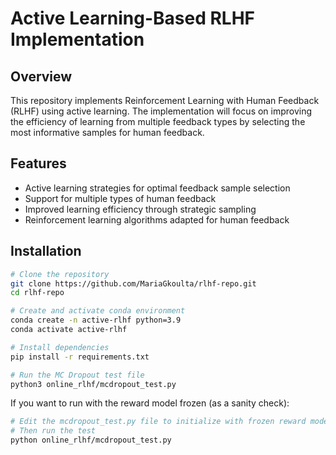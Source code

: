 # Active Learning-Based RLHF Implementation

## Overview
This repository implements Reinforcement Learning with Human Feedback (RLHF) using active learning. The implementation will focus on improving the efficiency of learning from multiple feedback types by selecting the most informative samples for human feedback.

## Features
- Active learning strategies for optimal feedback sample selection
- Support for multiple types of human feedback
- Improved learning efficiency through strategic sampling
- Reinforcement learning algorithms adapted for human feedback

## Installation

```bash
# Clone the repository
git clone https://github.com/MariaGkoulta/rlhf-repo.git
cd rlhf-repo

# Create and activate conda environment
conda create -n active-rlhf python=3.9
conda activate active-rlhf

# Install dependencies
pip install -r requirements.txt

# Run the MC Dropout test file
python3 online_rlhf/mcdropout_test.py
```

If you want to run with the reward model frozen (as a sanity check):

```bash
# Edit the mcdropout_test.py file to initialize with frozen reward model
# Then run the test
python online_rlhf/mcdropout_test.py
```
